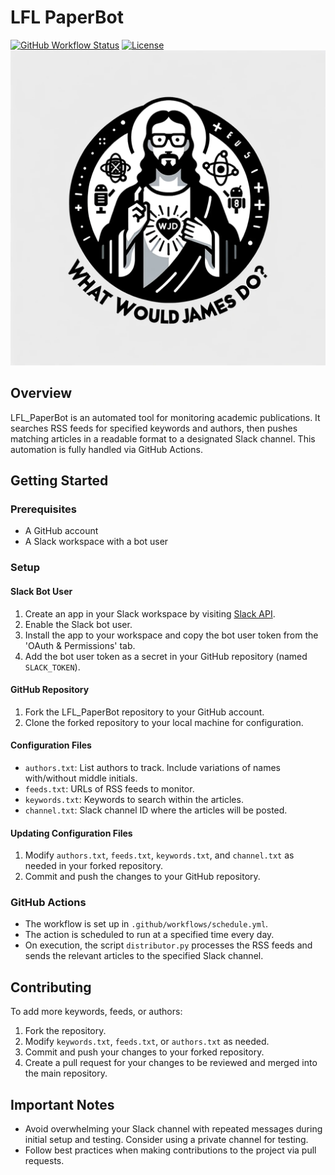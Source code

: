 # LFL PaperBot

[![GitHub Workflow Status](https://img.shields.io/github/workflow/status/LFL-Lab/LFL_PaperBot/CI)](https://github.com/LFL-Lab/LFL_PaperBot/actions)
[![License](https://img.shields.io/github/license/LFL-Lab/LFL_PaperBot)](https://github.com/LFL-Lab/LFL_PaperBot/blob/main/LICENSE)
![WWJD](wwjd.png)

## Overview

LFL_PaperBot is an automated tool for monitoring academic publications. It searches RSS feeds for specified keywords and authors, then pushes matching articles in a readable format to a designated Slack channel. This automation is fully handled via GitHub Actions.

## Getting Started

### Prerequisites

- A GitHub account
- A Slack workspace with a bot user

### Setup

#### Slack Bot User

1. Create an app in your Slack workspace by visiting [Slack API](https://api.slack.com/apps).
2. Enable the Slack bot user.
3. Install the app to your workspace and copy the bot user token from the 'OAuth & Permissions' tab.
4. Add the bot user token as a secret in your GitHub repository (named `SLACK_TOKEN`).

#### GitHub Repository

1. Fork the LFL_PaperBot repository to your GitHub account.
2. Clone the forked repository to your local machine for configuration.

#### Configuration Files

- `authors.txt`: List authors to track. Include variations of names with/without middle initials.
- `feeds.txt`: URLs of RSS feeds to monitor.
- `keywords.txt`: Keywords to search within the articles.
- `channel.txt`: Slack channel ID where the articles will be posted.

#### Updating Configuration Files

1. Modify `authors.txt`, `feeds.txt`, `keywords.txt`, and `channel.txt` as needed in your forked repository.
2. Commit and push the changes to your GitHub repository.

### GitHub Actions

- The workflow is set up in `.github/workflows/schedule.yml`.
- The action is scheduled to run at a specified time every day.
- On execution, the script `distributor.py` processes the RSS feeds and sends the relevant articles to the specified Slack channel.

## Contributing

To add more keywords, feeds, or authors:

1. Fork the repository.
2. Modify `keywords.txt`, `feeds.txt`, or `authors.txt` as needed.
3. Commit and push your changes to your forked repository.
4. Create a pull request for your changes to be reviewed and merged into the main repository.

## Important Notes

- Avoid overwhelming your Slack channel with repeated messages during initial setup and testing. Consider using a private channel for testing.
- Follow best practices when making contributions to the project via pull requests.
